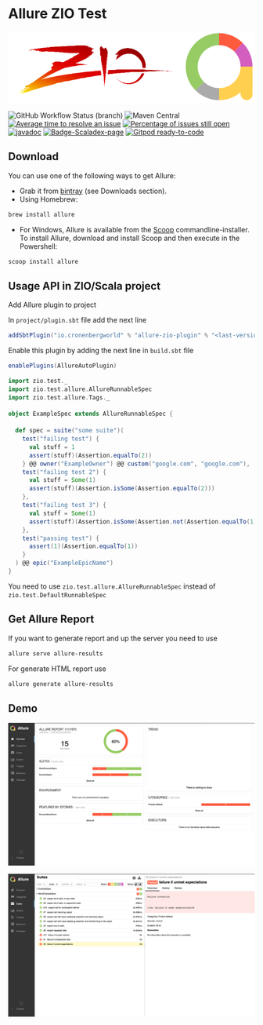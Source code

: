 # Allure ZIO Test

![](./docs/images/logo.png)

![GitHub Workflow Status (branch)](https://img.shields.io/github/workflow/status/cronenberg-world/allure-zio-test/Scala%20CI/master)
![Maven Central](https://img.shields.io/maven-central/v/io.cronenbergworld/allure-zio-core_2.13)
[![Average time to resolve an issue](http://isitmaintained.com/badge/resolution/Cronenberg-world/allure-zio-test.svg)](http://isitmaintained.com/project/Cronenberg-world/allure-zio-test "Average time to resolve an issue")
[![Percentage of issues still open](http://isitmaintained.com/badge/open/Cronenberg-world/allure-zio-test.svg)](http://isitmaintained.com/project/Cronenberg-world/allure-zio-test "Percentage of issues still open")
[![javadoc](https://javadoc.io/badge2/io.cronenbergworld/allure-zio-core_2.13/scaladoc.svg)](https://javadoc.io/doc/io.cronenbergworld/allure-zio-core_2.13)
[![Badge-Scaladex-page](https://index.scala-lang.org/cronenberg-world/allure-zio-test/allure-zio-test/latest.svg)](https://index.scala-lang.org/cronenberg-world/allure-zio-test/allure-zio-test)
[![Gitpod ready-to-code](https://img.shields.io/badge/Gitpod-ready--to--code-blue?logo=gitpod)](https://gitpod.io/#https://github.com/Cronenberg-World/allure-zio-test)


## Download

You can use one of the following ways to get Allure:

* Grab it from [bintray](https://bintray.com/qameta/maven/allure2) (see Downloads section).
* Using Homebrew:

```bash
brew install allure
```

* For Windows, Allure is available from the [Scoop](http://scoop.sh/) commandline-installer.
  To install Allure, download and install Scoop and then execute in the Powershell:

```bash
scoop install allure
```

## Usage API in ZIO/Scala project

Add Allure plugin to project

In `project/plugin.sbt` file add the next line

```sbt
addSbtPlugin("io.cronenbergworld" % "allure-zio-plugin" % "<last-version>")
```

Enable this plugin by adding the next line in `build.sbt` file

```sbt
enablePlugins(AllureAutoPlugin)
```

```scala
import zio.test._
import zio.test.allure.AllureRunnableSpec
import zio.test.allure.Tags._

object ExampleSpec extends AllureRunnableSpec {

  def spec = suite("some suite")(
    test("failing test") {
      val stuff = 1
      assert(stuff)(Assertion.equalTo(2))
    } @@ owner("ExampleOwner") @@ custom("google.com", "google.com"),
    test("failing test 2") {
      val stuff = Some(1)
      assert(stuff)(Assertion.isSome(Assertion.equalTo(2)))
    },
    test("failing test 3") {
      val stuff = Some(1)
      assert(stuff)(Assertion.isSome(Assertion.not(Assertion.equalTo(1))))
    },
    test("passing test") {
      assert(1)(Assertion.equalTo(1))
    }
  ) @@ epic("ExampleEpicName")
}

```

You need to use `zio.test.allure.AllureRunnableSpec` instead of `zio.test.DefaultRunnableSpec`

## Get Allure Report

If you want to generate report and up the server you need to use

```bash
allure serve allure-results
```

For generate HTML report use

```bash
allure generate allure-results
```

## Demo

![](./docs/images/example1.png)

![](./docs/images/example2.png)